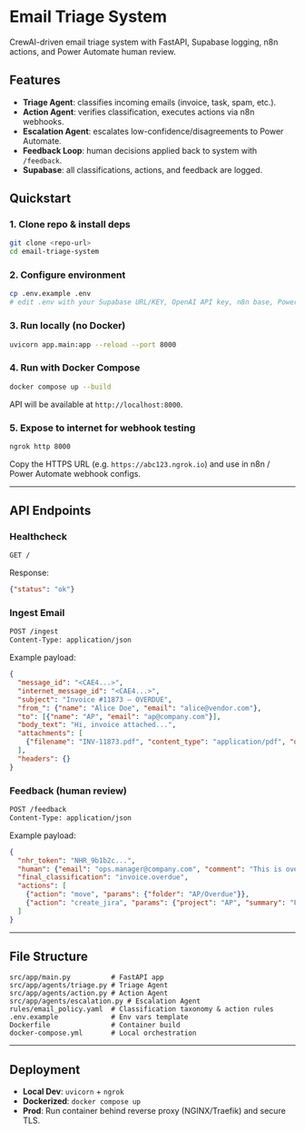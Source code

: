# Email Triage System

CrewAI-driven email triage system with FastAPI, Supabase logging, n8n actions, and Power Automate human review.

## Features
- **Triage Agent**: classifies incoming emails (invoice, task, spam, etc.).
- **Action Agent**: verifies classification, executes actions via n8n webhooks.
- **Escalation Agent**: escalates low-confidence/disagreements to Power Automate.
- **Feedback Loop**: human decisions applied back to system with `/feedback`.
- **Supabase**: all classifications, actions, and feedback are logged.

## Quickstart

### 1. Clone repo & install deps
```bash
git clone <repo-url>
cd email-triage-system
```

### 2. Configure environment
```bash
cp .env.example .env
# edit .env with your Supabase URL/KEY, OpenAI API key, n8n base, Power Automate URL
```

### 3. Run locally (no Docker)
```bash
uvicorn app.main:app --reload --port 8000
```

### 4. Run with Docker Compose
```bash
docker compose up --build
```

API will be available at `http://localhost:8000`.

### 5. Expose to internet for webhook testing
```bash
ngrok http 8000
```
Copy the HTTPS URL (e.g. `https://abc123.ngrok.io`) and use in n8n / Power Automate webhook configs.

---

## API Endpoints

### Healthcheck
```bash
GET /
```
Response:
```json
{"status": "ok"}
```

### Ingest Email
```bash
POST /ingest
Content-Type: application/json
```
Example payload:
```json
{
  "message_id": "<CAE4...>",
  "internet_message_id": "<CAE4...>",
  "subject": "Invoice #11873 – OVERDUE",
  "from_": {"name": "Alice Doe", "email": "alice@vendor.com"},
  "to": [{"name": "AP", "email": "ap@company.com"}],
  "body_text": "Hi, invoice attached...",
  "attachments": [
    {"filename": "INV-11873.pdf", "content_type": "application/pdf", "download_url": "https://..."}
  ],
  "headers": {}
}
```

### Feedback (human review)
```bash
POST /feedback
Content-Type: application/json
```
Example payload:
```json
{
  "nhr_token": "NHR_9b1b2c...",
  "human": {"email": "ops.manager@company.com", "comment": "This is overdue."},
  "final_classification": "invoice.overdue",
  "actions": [
    {"action": "move", "params": {"folder": "AP/Overdue"}},
    {"action": "create_jira", "params": {"project": "AP", "summary": "Pay vendor invoice #11873"}}
  ]
}
```

---

## File Structure
```
src/app/main.py          # FastAPI app
src/app/agents/triage.py # Triage Agent
src/app/agents/action.py # Action Agent
src/app/agents/escalation.py # Escalation Agent
rules/email_policy.yaml  # Classification taxonomy & action rules
.env.example             # Env vars template
Dockerfile               # Container build
docker-compose.yml       # Local orchestration
```

---

## Deployment
- **Local Dev**: `uvicorn` + `ngrok`
- **Dockerized**: `docker compose up`
- **Prod**: Run container behind reverse proxy (NGINX/Traefik) and secure TLS.
